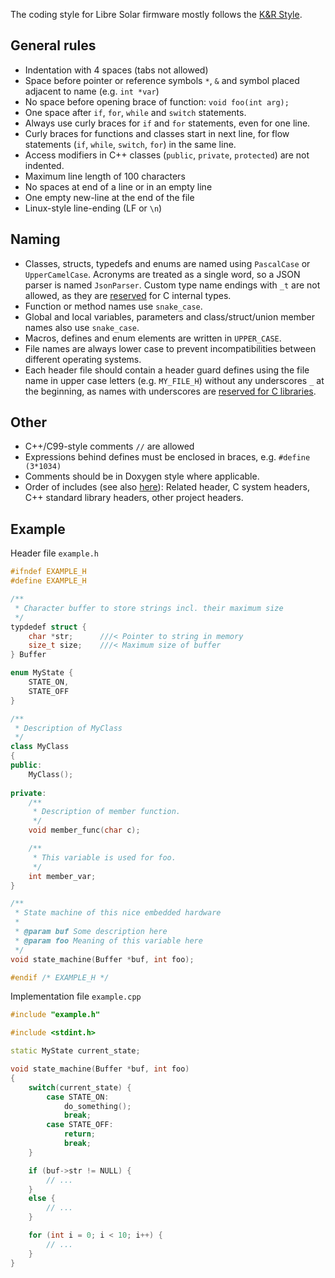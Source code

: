 The coding style for Libre Solar firmware mostly follows the [K&R Style](https://en.wikipedia.org/wiki/Indentation_style#K.26R_style).

## General rules

- Indentation with 4 spaces (tabs not allowed)
- Space before pointer or reference symbols `*`, `&` and symbol placed adjacent to name (e.g. `int *var`)
- No space before opening brace of function: `void foo(int arg);`
- One space after `if`, `for`, `while` and `switch` statements.
- Always use curly braces for `if` and `for` statements, even for one line.
- Curly braces for functions and classes start in next line, for flow statements (`if`, `while`, `switch`, `for`) in the same line.
- Access modifiers in C++ classes (`public`, `private`, `protected`) are not indented.
- Maximum line length of 100 characters
- No spaces at end of a line or in an empty line
- One empty new-line at the end of the file
- Linux-style line-ending (LF or `\n`)

## Naming

- Classes, structs, typedefs and enums are named using `PascalCase` or `UpperCamelCase`. Acronyms are treated as a single word, so a JSON parser is named `JsonParser`. Custom type name endings with `_t` are not allowed, as they are [reserved](https://www.gnu.org/software/libc/manual/html_node/Reserved-Names.html) for C internal types.
- Function or method names use `snake_case`.
- Global and local variables, parameters and class/struct/union member names also use `snake_case`.
- Macros, defines and enum elements are written in `UPPER_CASE`.
- File names are always lower case to prevent incompatibilities between different operating systems.
- Each header file should contain a header guard defines using the file name in upper case letters (e.g. `MY_FILE_H`) without any underscores `_` at the beginning, as names with underscores are [reserved for C libraries](https://www.gnu.org/software/libc/manual/html_node/Reserved-Names.html).

## Other

- C++/C99-style comments `//` are allowed
- Expressions behind defines must be enclosed in braces, e.g. `#define (3*1034)`
- Comments should be in Doxygen style where applicable.
- Order of includes (see also [here](https://google.github.io/styleguide/cppguide.html#Names_and_Order_of_Includes)): Related header, C system headers, C++ standard library headers, other project headers.

## Example

Header file `example.h`

```C++
#ifndef EXAMPLE_H
#define EXAMPLE_H

/**
 * Character buffer to store strings incl. their maximum size
 */
typdedef struct {
    char *str;      ///< Pointer to string in memory
    size_t size;    ///< Maximum size of buffer
} Buffer

enum MyState {
    STATE_ON,
    STATE_OFF
}

/**
 * Description of MyClass
 */
class MyClass
{
public:
    MyClass();
    
private:
    /**
     * Description of member function.
     */
    void member_func(char c);

    /**
     * This variable is used for foo.
     */
    int member_var;
}

/**
 * State machine of this nice embedded hardware
 *
 * @param buf Some description here
 * @param foo Meaning of this variable here
 */
void state_machine(Buffer *buf, int foo);

#endif /* EXAMPLE_H */

```

Implementation file `example.cpp`

```C++
#include "example.h"

#include <stdint.h>

static MyState current_state;

void state_machine(Buffer *buf, int foo)
{
    switch(current_state) {
        case STATE_ON:
            do_something();
            break;
        case STATE_OFF:
            return;
            break;
    }

    if (buf->str != NULL) {
        // ...
    }
    else {
        // ...
    }

    for (int i = 0; i < 10; i++) {
        // ...
    }
}
```
